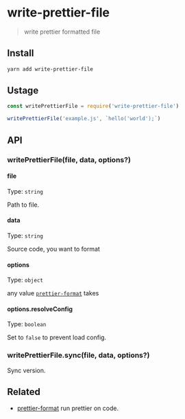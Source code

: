 # write-prettier-file

> write prettier formatted file

## Install

```sh
yarn add write-prettier-file
```

## Ustage

```js
const writePrettierFile = require('write-prettier-file')

writePrettierFile('example.js', `hello('world');`)
```

## API

### writePrettierFile(file, data, options?)

#### file

Type: `string`

Path to file.

#### data

Type: `string`

Source code, you want to format

#### options

Type: `object`

any value [`prettier-format`](https://github.com/fisker/prettier-format) takes

#### options.resolveConfig

Type: `boolean`

Set to `false` to prevent load config.

### writePrettierFile.sync(file, data, options?)

Sync version.

## Related

- [prettier-format](https://github.com/fisker/prettier-format) run prettier on code.
